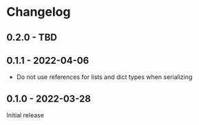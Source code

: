 # Changelog

## 0.2.0 - TBD

## 0.1.1 - 2022-04-06

+ Do not use references for lists and dict types when serializing

## 0.1.0 - 2022-03-28

Initial release
